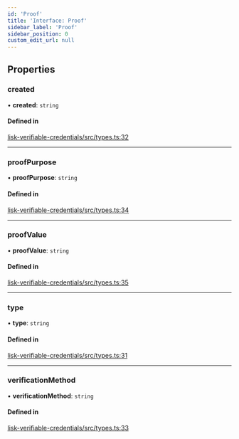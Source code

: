 ```yaml
---
id: 'Proof'
title: 'Interface: Proof'
sidebar_label: 'Proof'
sidebar_position: 0
custom_edit_url: null
---
```


## Properties

### created

• **created**: `string`

#### Defined in

[lisk-verifiable-credentials/src/types.ts:32](https://github.com/aldhosutra/lisk-did/blob/0afbaf5/packages/lisk-verifiable-credentials/src/types.ts#L32)

---

### proofPurpose

• **proofPurpose**: `string`

#### Defined in

[lisk-verifiable-credentials/src/types.ts:34](https://github.com/aldhosutra/lisk-did/blob/0afbaf5/packages/lisk-verifiable-credentials/src/types.ts#L34)

---

### proofValue

• **proofValue**: `string`

#### Defined in

[lisk-verifiable-credentials/src/types.ts:35](https://github.com/aldhosutra/lisk-did/blob/0afbaf5/packages/lisk-verifiable-credentials/src/types.ts#L35)

---

### type

• **type**: `string`

#### Defined in

[lisk-verifiable-credentials/src/types.ts:31](https://github.com/aldhosutra/lisk-did/blob/0afbaf5/packages/lisk-verifiable-credentials/src/types.ts#L31)

---

### verificationMethod

• **verificationMethod**: `string`

#### Defined in

[lisk-verifiable-credentials/src/types.ts:33](https://github.com/aldhosutra/lisk-did/blob/0afbaf5/packages/lisk-verifiable-credentials/src/types.ts#L33)
